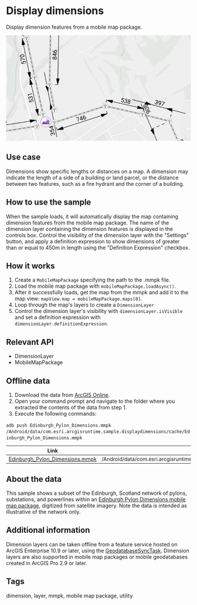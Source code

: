 # Display dimensions

Display dimension features from a mobile map package.

![Image showing the Display Dimensions sample](display-dimensions.png)

## Use case

Dimensions show specific lengths or distances on a map. A dimension may indicate the length of a side of a building or land parcel, or the distance between two features, such as a fire hydrant and the corner of a building.

## How to use the sample

When the sample loads, it will automatically display the map containing dimension features from the mobile map package. The name of the dimension layer containing the dimension features is displayed in the controls box. Control the visibility of the dimension layer with the "Settings" button, and apply a definition expression to show dimensions of greater than or equal to 450m in length using the "Definition Expression" checkbox.

## How it works

1. Create a `MobileMapPackage` specifying the path to the .mmpk file.
2. Load the mobile map package with `mobileMapPackage.loadAsync()`.
3. After it successfully loads, get the map from the mmpk and add it to the map view: `mapView.map = mobileMapPackage.maps[0]`.
4. Loop through the map's layers to create a `DimensionLayer`
5. Control the dimension layer's visibility with `dimensionLayer.isVisible` and set a definition expression with `dimensionLayer.definitionExpression`.

## Relevant API

* DimensionLayer
* MobileMapPackage

## Offline data

1. Download the data from [ArcGIS Online](https://arcgis.com/home/item.html?id=f5ff6f5556a945bca87ca513b8729a1e).
2. Open your command prompt and navigate to the folder where you extracted the contents of the data from step 1.
3. Execute the following commands:

`adb push Edinburgh_Pylon_Dimensions.mmpk /Android/data/com.esri.arcgisruntime.sample.displaydimensions/cache/Edinburgh_Pylon_Dimensions.mmpk`

Link | Local Location
---------|-------|
|[Edinburgh_Pylon_Dimensions.mmpk](https://arcgis.com/home/item.html?id=f5ff6f5556a945bca87ca513b8729a1e)| /Android/data/com.esri.arcgisruntime.sample.displaydimensions/cache/Edinburgh_Pylon_Dimensions.mmpk |

## About the data

This sample shows a subset of the Edinburgh, Scotland network of pylons, substations, and powerlines within an [Edinburgh Pylon Dimensions mobile map package](https://arcgis.com/home/item.html?id=f5ff6f5556a945bca87ca513b8729a1e), digitized from satellite imagery. Note the data is intended as illustrative of the network only.

## Additional information

Dimension layers can be taken offline from a feature service hosted on ArcGIS Enterprise 10.9 or later, using the [GeodatabaseSyncTask](https://developers.arcgis.com/java/api-reference/reference/com/esri/arcgisruntime/tasks/geodatabase/GeodatabaseSyncTask.html). Dimension layers are also supported in mobile map packages or mobile geodatabases created in ArcGIS Pro 2.9 or later.

## Tags

dimension, layer, mmpk, mobile map package, utility
